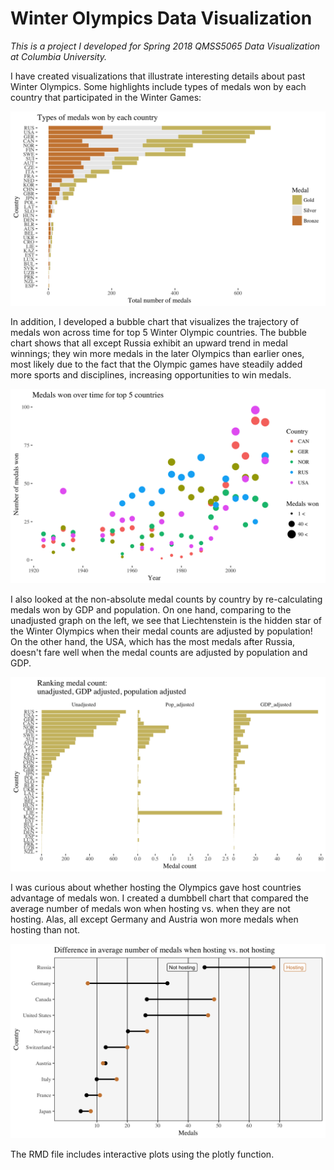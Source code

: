 # Winter Olympics Data Visualization

*This is a project I developed for Spring 2018 QMSS5065 Data Visualization at Columbia University.* 

I have created visualizations that illustrate interesting details about past Winter Olympics. Some highlights include 
types of medals won by each country that participated in the Winter Games: 

![](./figs/medal_type.png)

In addition, I developed a bubble chart that visualizes the trajectory of medals won across time for top 5 Winter Olympic countries. 
The bubble chart shows that all except Russia exhibit an upward trend in medal winnings; 
they win more medals in the later Olympics than earlier ones, most likely due to the fact that 
the Olympic games have steadily added more sports and disciplines, increasing opportunities to win medals.

![](./figs/top5_medalcount.png)

I also looked at the non-absolute medal counts by country by re-calculating medals won by GDP and population. 
On one hand, comparing to the unadjusted graph on the left, we see that Liechtenstein is the hidden star of the Winter Olympics 
when their medal counts are adjusted by population! On the other hand, the USA, which has the most medals after Russia, 
doesn't fare well when the medal counts are adjusted by population and GDP.

![](./figs/adjusted.png)

I was curious about whether hosting the Olympics gave host countries advantage of medals won. 
I created a dumbbell chart that compared the average number of medals won when hosting vs. when they are not hosting. 
Alas, all except Germany and Austria won more medals when hosting than not.

![](./figs/hostcountry_advantage.png)

The RMD file includes interactive plots using the plotly function.
